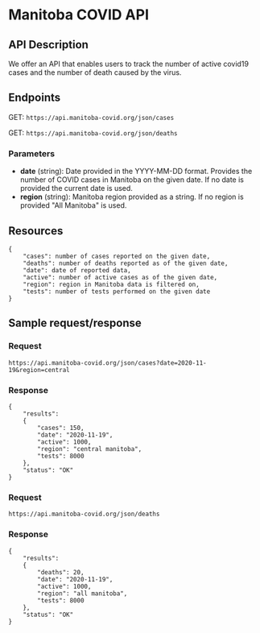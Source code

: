 # Manitoba COVID API

## API Description
We offer an API that enables users to track the number of active covid19 cases and the number of death caused by the virus.

## Endpoints
GET: `https://api.manitoba-covid.org/json/cases`

GET: `https://api.manitoba-covid.org/json/deaths`

### Parameters
* **date** (string): Date provided in the YYYY-MM-DD format. Provides the number of COVID cases in Manitoba on the given date. If no date is provided the current date is used. 
* **region** (string): Manitoba region provided as a string. If no region is provided "All Manitoba" is used. 

## Resources
```
{
    "cases": number of cases reported on the given date,
    "deaths": number of deaths reported as of the given date,
    "date": date of reported data,
    "active": number of active cases as of the given date,
    "region": region in Manitoba data is filtered on,
    "tests": number of tests performed on the given date
}
```

## Sample request/response
### Request
```
https://api.manitoba-covid.org/json/cases?date=2020-11-19&region=central
```

### Response
```
{
    "results":
    {
        "cases": 150,
        "date": "2020-11-19",
        "active": 1000,
        "region": "central manitoba",
        "tests": 8000
    },
    "status": "OK"
}
```

### Request
```
https://api.manitoba-covid.org/json/deaths
```

### Response
```
{
    "results":
    {
        "deaths": 20,
        "date": "2020-11-19",
        "active": 1000,
        "region": "all manitoba",
        "tests": 8000
    },
    "status": "OK"
}
```
